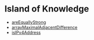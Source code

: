# Island of Knowledge


* [areEquallyStrong]()
* [arrayMaximalAdjacentDifference]()
* [isIPv4Address]()